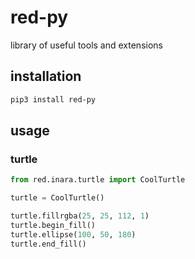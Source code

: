 # red-py

library of useful tools and extensions

## installation

```bash
pip3 install red-py
```

## usage

### turtle
```python
from red.inara.turtle import CoolTurtle

turtle = CoolTurtle()

turtle.fillrgba(25, 25, 112, 1)
turtle.begin_fill()
turtle.ellipse(100, 50, 180)
turtle.end_fill()
```